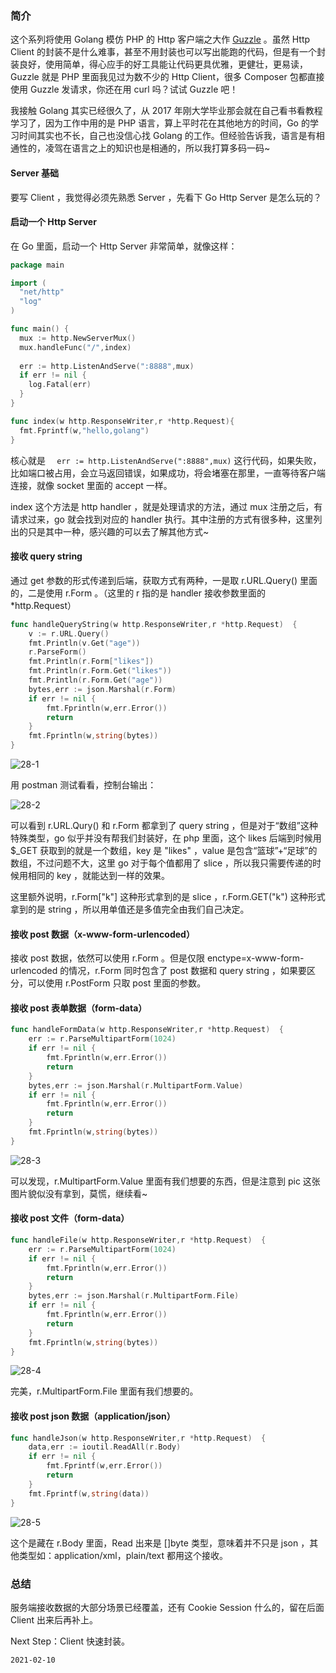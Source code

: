 ### 简介

这个系列将使用 Golang 模仿 PHP 的 Http 客户端之大作 [Guzzle](https://github.com/guzzle/guzzle) 。虽然 Http Client 的封装不是什么难事，甚至不用封装也可以写出能跑的代码，但是有一个封装良好，使用简单，得心应手的好工具能让代码更具优雅，更健壮，更易读，Guzzle 就是 PHP 里面我见过为数不少的 Http Client，很多 Composer 包都直接使用 Guzzle 发请求，你还在用 curl 吗？试试 Guzzle 吧！

我接触 Golang 其实已经很久了，从 2017 年刚大学毕业那会就在自己看书看教程学习了，因为工作中用的是 PHP 语言，算上平时花在其他地方的时间，Go 的学习时间其实也不长，自己也没信心找 Golang 的工作。但经验告诉我，语言是有相通性的，凌驾在语言之上的知识也是相通的，所以我打算多码一码~

#### Server 基础

要写 Client ，我觉得必须先熟悉 Server ，先看下 Go Http Server 是怎么玩的？

#### 启动一个 Http Server

在 Go 里面，启动一个 Http Server 非常简单，就像这样：

```go
package main

import (
  "net/http"
  "log"
)

func main() {
  mux := http.NewServerMux()
  mux.handleFunc("/",index)
  
  err := http.ListenAndServe(":8888",mux)
  if err != nil {
    log.Fatal(err)
  }
}

func index(w http.ResponseWriter,r *http.Request){
  fmt.Fprintf(w,"hello,golang")
}
```

核心就是 ```  err := http.ListenAndServe(":8888",mux)``` 这行代码，如果失败，比如端口被占用，会立马返回错误，如果成功，将会堵塞在那里，一直等待客户端连接，就像 socket 里面的 accept 一样。

index 这个方法是 http handler ，就是处理请求的方法，通过 mux 注册之后，有请求过来，go 就会找到对应的 handler 执行。其中注册的方式有很多种，这里列出的只是其中一种，感兴趣的可以去了解其他方式~

#### 接收 query string

通过 get 参数的形式传递到后端，获取方式有两种，一是取 r.URL.Query() 里面的，二是使用 r.Form 。（这里的 r 指的是 handler 接收参数里面的 *http.Request）

```go
func handleQueryString(w http.ResponseWriter,r *http.Request)  {
	v := r.URL.Query()
	fmt.Println(v.Get("age"))
	r.ParseForm()
	fmt.Println(r.Form["likes"])
	fmt.Println(r.Form.Get("likes"))
	fmt.Println(r.Form.Get("age"))
	bytes,err := json.Marshal(r.Form)
	if err != nil {
		fmt.Fprintln(w,err.Error())
		return
	}
	fmt.Fprintln(w,string(bytes))
}
```

![28-1](images/28-1.png)

用 postman 测试看看，控制台输出：

![28-2](images/28-2.png)

可以看到 r.URL.Qury() 和 r.Form 都拿到了 query string ，但是对于“数组”这种特殊类型，go 似乎并没有帮我们封装好，在 php 里面，这个 likes 后端到时候用 $_GET 获取到的就是一个数组，key 是 "likes" ，value 是包含“篮球”+“足球”的数组，不过问题不大，这里 go 对于每个值都用了 slice ，所以我只需要传递的时候用相同的 key ，就能达到一样的效果。

这里额外说明，r.Form["k"] 这种形式拿到的是 slice ，r.Form.GET("k") 这种形式拿到的是 string ，所以用单值还是多值完全由我们自己决定。

#### 接收 post 数据（x-www-form-urlencoded）

接收 post 数据，依然可以使用 r.Form 。但是仅限 enctype=x-www-form-urlencoded 的情况，r.Form 同时包含了 post 数据和 query string ，如果要区分，可以使用 r.PostForm 只取 post 里面的参数。

#### 接收 post 表单数据（form-data）

```go
func handleFormData(w http.ResponseWriter,r *http.Request)  {
	err := r.ParseMultipartForm(1024)
	if err != nil {
		fmt.Fprintln(w,err.Error())
		return
	}
	bytes,err := json.Marshal(r.MultipartForm.Value)
	if err != nil {
		fmt.Fprintln(w,err.Error())
		return
	}
	fmt.Fprintln(w,string(bytes))
}
```

![28-3](images/28-3.png)

可以发现，r.MultipartForm.Value 里面有我们想要的东西，但是注意到 pic 这张图片貌似没有拿到，莫慌，继续看~

#### 接收 post 文件（form-data）

```go
func handleFile(w http.ResponseWriter,r *http.Request)  {
	err := r.ParseMultipartForm(1024)
	if err != nil {
		fmt.Fprintln(w,err.Error())
		return
	}
	bytes,err := json.Marshal(r.MultipartForm.File)
	if err != nil {
		fmt.Fprintln(w,err.Error())
		return
	}
	fmt.Fprintln(w,string(bytes))
}
```

![28-4](images/28-4.png)

完美，r.MultipartForm.File 里面有我们想要的。

#### 接收 post json 数据（application/json）

```go
func handleJson(w http.ResponseWriter,r *http.Request)  {
	data,err := ioutil.ReadAll(r.Body)
	if err != nil {
		fmt.Fprintf(w,err.Error())
		return
	}
	fmt.Fprintf(w,string(data))
}
```

![28-5](images/28-5.png)

这个是藏在 r.Body 里面，Read 出来是 []byte 类型，意味着并不只是 json ，其他类型如：application/xml，plain/text 都用这个接收。

### 总结

服务端接收数据的大部分场景已经覆盖，还有 Cookie Session  什么的，留在后面 Client 出来后再补上。

Next Step：Client 快速封装。





```2021-02-10```

